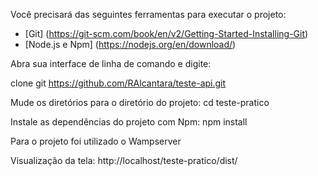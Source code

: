 Você precisará das seguintes ferramentas para executar o projeto:
* [Git] (https://git-scm.com/book/en/v2/Getting-Started-Installing-Git)
* [Node.js e Npm] (https://nodejs.org/en/download/)

Abra sua interface de linha de comando e digite:

clone git https://github.com/RAlcantara/teste-api.git


Mude os diretórios para o diretório do projeto:
cd teste-pratico

Instale as dependências do projeto com Npm:
npm install


Para o projeto foi utilizado o Wampserver

Visualização da tela:
http://localhost/teste-pratico/dist/